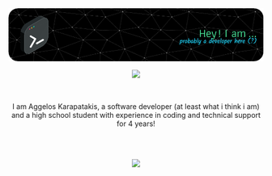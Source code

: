 <img src="github-header-image.png"/>
<br>
<p align="center">
    <b></b>
    <img src="https://skillicons.dev/icons?i=arduino,c,cpp,css,git,dotnet,html,sqlite,py,java,androidstudio,figma,firebase,react,bash" />
</p>
<br>
<p align="center">I am Aggelos Karapatakis, a software developer (at least what i think i am) and a high school student with experience in coding and technical support for 4 years!</p>
<br>
<br>
<p align="center">

  <img src="https://github-readme-stats.vercel.app/api?username=ChocolateAdventurouz&theme=transparent" />
</p>
<br>
